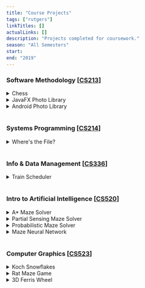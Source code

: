 ```yaml
---
title: "Course Projects"
tags: ["rutgers"]
linkTitles: []
actualLinks: []
description: "Projects completed for coursework."
season: "All Semesters"
start: 
end: "2019"
--- 
```


### Software Methodology [<a href="https://www.cs.rutgers.edu/academics/undergraduate/course-synopses/course-details/01-198-213-software-methodology">CS213</a>]

<details>
  <summary>Chess</summary>
  This command-line program, built in Java, establishes a manual 2-player game of chess. It detects illegal moves, supports special moves like en passant, castling, and pawn promotion, and ends once a checkmate occurs.
  
  <p><div style="text-align:center"><img alt="A printed command-line representation of a chess game. A checkered, 2D grid represents the board and pieces (for example, wp represents a white pawn, bR represents a black rook, etc.). The picture depicts black moving a pawn from location h7 to h6. White then attempts to move a pawn from d2 to e3, but the program informs the user that the move is illegal." src="../../../../images/chess.png" width="70%"/></div></p>

</details>

<details>
  <summary>JavaFX Photo Library</summary>
  This photo library, built using Java, JavaFX, and XML, is an application that supports user authentication, image upload, and image organization via albums, search functions, tags, and date-times. 

  <p><div style="text-align:center"><img alt="A JavaFX GUI of an album and photo display. Taking up the entire left slide, the display is currently selecting a picture of Armin Arlert, the best character from Attack on Titan. The right side displays details (an arbitrary caption and date time), and the photo has no tags. Below the details, there is a scrolling panel with all the images currently in the album. The images are Mob from Mob Psycho 100, Armin, and Tsukishima Kei from Haikyuu!!. These characters are top-tier." src="../../../../images/album.png" width="70%"/></div></p>

</details>

<details>
  <summary>Android Photo Library</summary>
  This photo library, built using Java in Android Studio, is a phone app that supports user authentication, image upload, and image organization via albums, search functions, tags, and date-times. 

  <p><div style="text-align:center"><img alt="Two screenshots of an Android app. On both screens, we are on the 'Search Photos' page. The first screenshot has black search queries. The album itself contains three images below the search bars (one for location, one for people): the Eiffel Tower, Times Square, and the Great Wall. The second screenshot searches for 'new york', and the album is now filtered to just the Times Square image." src="../../../../images/android.png" width="70%"/></div></p>

</details>

#
### Systems Programming [<a href="https://www.cs.rutgers.edu/academics/undergraduate/course-synopses/course-details/01-198-214-systems-programming">CS214</a>] 
<details>
  <summary>Where's the File?</summary>
  Where's the File? (WTF) is a fully functional client-server version control system written in C. Through sockets, file I/O, and multithreading, it allows up to ten clients to interact with, push projects to, get projects from, and otherwise modify a repository in a remote server. While a local version of the repository exists on the client-side, the server maintains the version most recently pushed while keeping track of the project's history. WTF supports the following commands: configure, checkout, update, upgrade, commit, push, create, destroy, add, remove, currentVersion, history, and rollback. <a href="https://github.com/matthew-notaro/Systems-Programming/tree/master/AsstLast">View source here.</a>
</details>

#
### Info & Data Management [<a href="https://www.cs.rutgers.edu/academics/undergraduate/course-synopses/course-details/01-198-336-principles-of-information-and-data-management">CS336</a>]
<details>
  <summary>Train Scheduler</summary>
    Train Scheduler is a full-stack train booking web app that stores train routes and user data via efficient database schema. Users can search train routes stored in an AWS RDS database, create an account to create, modify, and delete reservations, and browse available schedules. The app also supports admin and employee configuration – employees can answer customer questions in a forum, and admins to view sales reports and customer employee information. It is hosted on an AWS EC2 instance through Apache Tomcat and leverages SQL and Java Servlet Pages to provide functionality to the user.

  <p><div style="text-align:center"><img alt="Two simple HTML tables displaying information about current and past train reservations. Both have the same columns: reservation number, total fare, passenger name, booking date time, departure date time, arrival date time, and travel time (cut off for current reservations)." src="../../../../images/train.png" width="70%"/></div></p>
</details>

#
### Intro to Artificial Intelligence [<a href="https://www.cs.rutgers.edu/academics/graduate/course-synopses/course-details/16-198-520-introduction-to-artificial-intelligence">CS520</a>]

<details>
  <summary>A* Maze Solver</summary>
    A Python agent is put into an NxN maze and attempts to reach the goal using a repeated A* algorithm with a Manhattan distance heuristic. <a href="https://github.com/SamanthaLLee/CS520/tree/main/proj1">View source here.</a>


  <p><div style="text-align:center"><img alt="A command-line representation of a maze. The user has specified that the maze be 5x5 in dimension and 30% filled with obstacles. The program solves the maze and prints out the maze with a solution path. The trajectory length is 11, the number of cells processed is 16, and the time to solve is 0.0064518 seconds." src="../../../../images/maze.png" width="70%"/></div></p>

</details>

<details>
  <summary>Partial Sensing Maze Solver</summary>
    A Python agent is put into an NxN and learns about its environment through logical inference. As it attempts to reach the goal using a repeated A* algorithm, it maintains a knowledge base that updates with new information every move, allowing the agent to make informed decisions. <a href="https://github.com/SamanthaLLee/CS520/tree/main/proj2">View source here.</a>

</details>

<details>
  <summary>Probabilistic Maze Solver</summary>
    A Python agent is put into an NxN maze where each available location has one of three terrains. The probability of the agent accurately detecting an unknown goal cell depends on the terrain type. The agent learns about its environment and uses probability to identify (1) the cell with the highest chance of containing the target and (2) the cell that gives the agent the highest chance of successfully finding the target. Using a repeated A* algorithm, the agent examines cells and updates probabilities until it finds the goal. <a href="https://github.com/SamanthaLLee/CS520/tree/main/proj3">View source here.</a>
</details>

<details>
  <summary>Maze Neural Network</summary>
    We built four TensorFlow neural networks in Python to mimic the original agent from project 1 (A* Maze Solver) and the logical inference agent from project 2 (Partial Sensing Maze Solver). For each project, we developed, trained, and, tested Keras models with full dense layers and convolutional neural networks. <a href="https://github.com/SamanthaLLee/CS520/tree/main/proj4">View source here.</a>

  </details>

#
### Computer Graphics [<a href="https://www.cs.rutgers.edu/academics/graduate/course-synopses/course-details/16-198-523-computer-graphics">CS523</a>]

<details>
  <summary>Koch Snowflakes</summary>
    This program generates 2D and 3D Koch Snowflakes (fractals) using Javascript and WebGL. <a href="https://koch-snowflakes.samanthallee.repl.co">View project here.</a>

  <p><div style="text-align:center"><img alt="" src="../../../../images/koch.png" width="70%"/></div></p>

</details>

<details>
  <summary>Rat Maze Game</summary>
    This program executes Prim's algorithm to generate a maze and allows the user to navigate and solve the maze with arrow keys. Made with Javascript and WebGL. <a href="https://rat-maze.samanthallee.repl.co">Play game here.</a>

  <p><div style="text-align:center"><img alt="" src="../../../../images/ratmaze.png" width="50%"/></div></p>

</details>

<details>
  <summary>3D Ferris Wheel</summary>
    This program displays a simple, 3D, rotating ferris wheel.
  
  <p><div style="text-align:center"><img alt="" src="../../../../images/ferris.png" width="70%"/></div></p>

</details>
